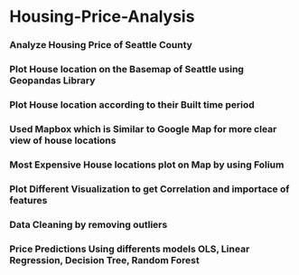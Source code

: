 # Housing-Price-Analysis
### Analyze Housing Price of Seattle County
### Plot House location on the Basemap of Seattle using Geopandas Library
### Plot House location according to their Built time period
### Used Mapbox which is Similar to Google Map for more clear view of house locations
### Most Expensive House locations plot on Map by using Folium
### Plot Different Visualization to get Correlation and importace of features
### Data Cleaning by removing outliers 
### Price Predictions Using differents models OLS, Linear Regression, Decision Tree, Random Forest

